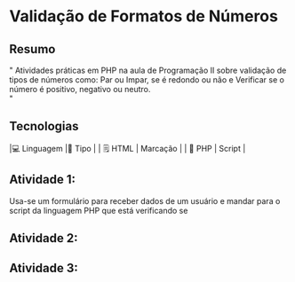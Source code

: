 # Validação de Formatos de Números

## Resumo

"
Atividades práticas em PHP na aula de Programação II sobre validação de tipos de números como: Par ou Impar, se é redondo ou não e Verificar se o número é positivo, negativo ou neutro.  
"

## Tecnologias

|💻 Linguagem |📓 Tipo |
| 🗒️ HTML  | Marcação |
| 🐘 PHP   | Script |

## Atividade 1:

Usa-se um formulário para receber dados de um usuário e mandar para o script da linguagem PHP que está verificando se

## Atividade 2:


## Atividade 3:

